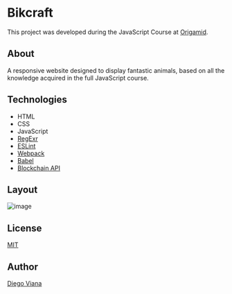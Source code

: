 # Bikcraft

This project was developed during the JavaScript Course at [Origamid](https://www.origamid.com/curso/javascript-completo-es6/).

## About

A responsive website designed to display fantastic animals, based on all the knowledge acquired in the full JavaScript course. 

## Technologies
- HTML
- CSS
- JavaScript
- [RegExr](https://regexr.com/)
- [ESLint](https://eslint.org/)
- [Webpack](https://webpack.js.org/)
- [Babel](https://babeljs.io/docs/en/usage)
- [Blockchain API](https://blockchain.info/ticker)

## Layout

![image](https://user-images.githubusercontent.com/92064022/167446406-3a7606bc-d8f5-49e2-9d5b-32bda6ab7afc.png)

## License
[MIT](https://github.com/diegovianaf/orig-fantastic-animals/blob/main/LICENSE)

## Author

[Diego Viana](https://github.com/diegovianaf)
